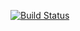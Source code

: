 [![Build Status](https://app.travis-ci.com/oruccakir/myDemoApp.svg?token=GB9ivvjuxUQ2qwDpWPMY&branch=master)](https://app.travis-ci.com/oruccakir/myDemoApp)